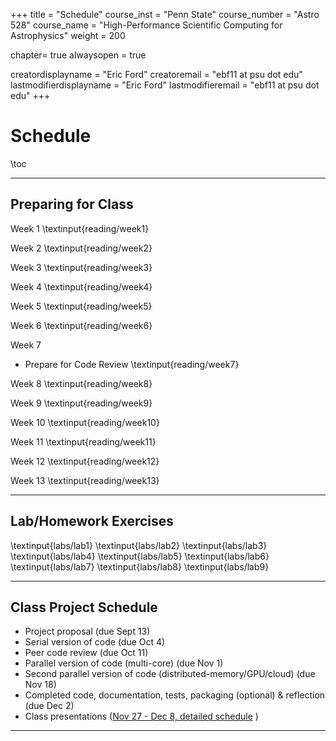 +++
title = "Schedule"
course_inst = "Penn State"
course_number = "Astro 528"
course_name = "High-Performance Scientific Computing for Astrophysics"
weight = 200

chapter= true
alwaysopen = true

creatordisplayname = "Eric Ford"
creatoremail = "ebf11 at psu dot edu"
lastmodifierdisplayname = "Eric Ford"
lastmodifieremail = "ebf11 at psu dot edu"
+++

# Schedule 
\toc

---
## Preparing for Class
Week 1
\textinput{reading/week1}

Week 2
\textinput{reading/week2}

Week 3
\textinput{reading/week3}

Week 4
\textinput{reading/week4}

Week 5
\textinput{reading/week5}

Week 6
\textinput{reading/week6}

Week 7
- Prepare for Code Review
\textinput{reading/week7}

Week 8
\textinput{reading/week8}

Week 9
\textinput{reading/week9}

Week 10
\textinput{reading/week10}

Week 11
\textinput{reading/week11}

Week 12
\textinput{reading/week12}

Week 13
\textinput{reading/week13}

---

## Lab/Homework Exercises
\textinput{labs/lab1}
\textinput{labs/lab2}
\textinput{labs/lab3}
\textinput{labs/lab4}
\textinput{labs/lab5}
\textinput{labs/lab6}
\textinput{labs/lab7}
\textinput{labs/lab8}
\textinput{labs/lab9}

---

## Class Project Schedule
- Project proposal (due Sept 13)
- Serial version of code (due Oct 4)
- Peer code review (due Oct 11)
- Parallel version of code (multi-core) (due Nov 1)
- Second parallel version of code (distributed-memory/GPU/cloud) (due Nov 18)
- Completed code, documentation, tests, packaging (optional) & reflection (due Dec 2)
- Class presentations ([Nov 27 - Dec 8, detailed schedule](https://github.com/PsuAstro528/PresentationsSchedule2023) )


---
